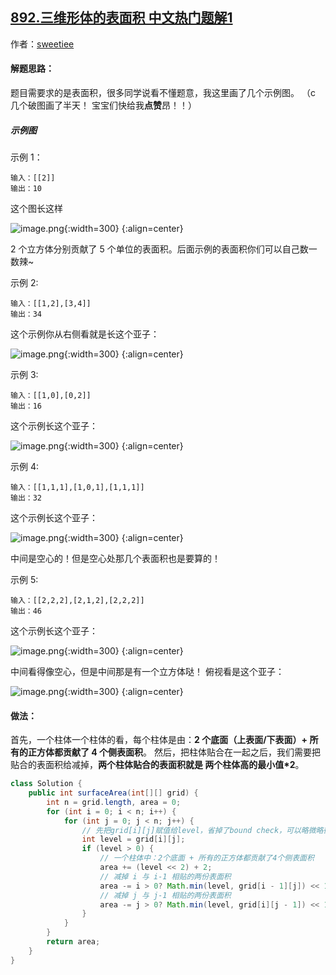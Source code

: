 ## [892.三维形体的表面积 中文热门题解1](https://leetcode.cn/problems/surface-area-of-3d-shapes/solutions/100000/shi-li-you-tu-you-zhen-xiang-jiang-jie-yi-kan-jiu-)

作者：[sweetiee](https://leetcode.cn/u/sweetiee)

#### 解题思路：

题目需要求的是表面积，很多同学说看不懂题意，我这里画了几个示例图。
（c 几个破图画了半天！ 宝宝们快给我**点赞**昂！！）

##### 示例图
示例 1：
```
输入：[[2]]
输出：10
```
这个图长这样

![image.png ](https://pic.leetcode-cn.com/61921dc36130d23a1417293990b99d6c823dc4bac999d1a61308cc57280ee9ad-image.png){:width=300}
{:align=center}


2 个立方体分别贡献了 5 个单位的表面积。后面示例的表面积你们可以自己数一数辣~

示例 2:
```
输入：[[1,2],[3,4]]
输出：34
```
这个示例你从右侧看就是长这个亚子：

![image.png](https://pic.leetcode-cn.com/9c27b08de841f9c79fb32d5dde2e175f1a79e071f1b01ec399119af40870e095-image.png){:width=300}
{:align=center}


示例 3:
```
输入：[[1,0],[0,2]]
输出：16
```
这个示例长这个亚子：

![image.png](https://pic.leetcode-cn.com/b2fe93648e6e5fb58eb4af482eab0ae462a9fedeeef2ebaeb113612b590c090d-image.png){:width=300}
{:align=center}

示例 4:
```
输入：[[1,1,1],[1,0,1],[1,1,1]]
输出：32
```
这个示例长这个亚子：

![image.png](https://pic.leetcode-cn.com/dc055eeea02f2fca8bd637c09a5b992f856a339e42af1ca2071af858d6561f83-image.png){:width=300}
{:align=center}

中间是空心的！但是空心处那几个表面积也是要算的！

示例 5:
```
输入：[[2,2,2],[2,1,2],[2,2,2]]
输出：46
```
这个示例长这个亚子：

![image.png](https://pic.leetcode-cn.com/aaaa8da05f59732cef400cd64850479275cff3043ecb36f1d4a80ddc026f54a7-image.png){:width=300}
{:align=center}

中间看得像空心，但是中间那是有一个立方体哒！
俯视看是这个亚子：

![image.png](https://pic.leetcode-cn.com/dd13c5a5139ae9c68978dec375cb4d96dce6bc5a93f788424bff226a6ffd8a16-image.png){:width=300}
{:align=center}


#### 做法：
首先，一个柱体一个柱体的看，每个柱体是由：**2 个底面（上表面/下表面）+ 所有的正方体都贡献了 4 个侧表面积**。
然后，把柱体贴合在一起之后，我们需要把贴合的表面积给减掉，**两个柱体贴合的表面积就是 两个柱体高的最小值*2**。

```Java []
class Solution {
    public int surfaceArea(int[][] grid) {
        int n = grid.length, area = 0;
        for (int i = 0; i < n; i++) {
            for (int j = 0; j < n; j++) {
                // 先把grid[i][j]赋值给level，省掉了bound check，可以略微略微略微优化一下耗时。。。
                int level = grid[i][j];
                if (level > 0) {
                    // 一个柱体中：2个底面 + 所有的正方体都贡献了4个侧表面积 
                    area += (level << 2) + 2;
                    // 减掉 i 与 i-1 相贴的两份表面积
                    area -= i > 0? Math.min(level, grid[i - 1][j]) << 1: 0; 
                    // 减掉 j 与 j-1 相贴的两份表面积
                    area -= j > 0? Math.min(level, grid[i][j - 1]) << 1: 0;
                }  
            }
        }
        return area;
    }
}
```

